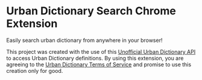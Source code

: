 # Urban Dictionary Search Chrome Extension 

Easily search urban dictionary from anywhere in your browser!

This project was created with the use of this [Unofficial Urban Dictionary API](https://www.github.com/nickcharlton/urbanscraper) to access Urban Dictionary definitions. By using this extension, you are agreeing to the [Urban Dictionary Terms of Service](https://about.urbandictionary.com/tos) and promise to use this creation only for good.